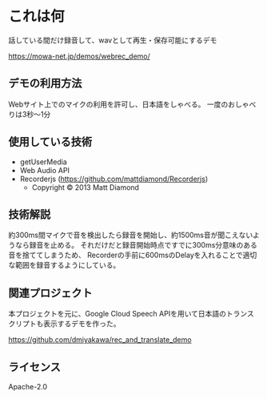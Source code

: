 # これは何

話している間だけ録音して、wavとして再生・保存可能にするデモ

https://mowa-net.jp/demos/webrec_demo/

## デモの利用方法

Webサイト上でのマイクの利用を許可し、日本語をしゃべる。
一度のおしゃべりは3秒〜1分

## 使用している技術

* getUserMedia
* Web Audio API
* Recorderjs (https://github.com/mattdiamond/Recorderjs)
  * Copyright © 2013 Matt Diamond

## 技術解説

約300ms間マイクで音を検出したら録音を開始し、約1500ms音が聞こえないようなら録音を止める。
それだけだと録音開始時点ですでに300ms分意味のある音を捨ててしまうため、
Recorderの手前に600msのDelayを入れることで適切な範囲を録音するようにしている。

## 関連プロジェクト

本プロジェクトを元に、Google Cloud Speech APIを用いて日本語のトランスクリプトも表示するデモを作った。

https://github.com/dmiyakawa/rec_and_translate_demo

## ライセンス

Apache-2.0



